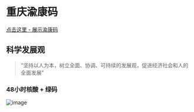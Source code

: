 # 重庆渝康码

[点击这里 - 展示渝康码](https://anonymousanybodyelse.github.io/yukang_code_fake/)

## 科学发展观

> “坚持以人为本，树立全面、协调、可持续的发展观，促进经济社会和人的全面发展”

### 48小时核酸 + 绿码

![image](https://github.com/AnonymousAnybodyelse/yukang_code_fake/raw/main/src/assets/readme_img.png)

